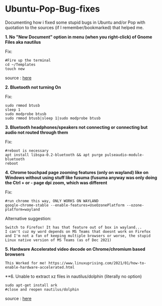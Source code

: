 # Ubuntu-Pop-Bug-fixes

Documenting how i fixed some stupid bugs in Ubuntu and/or Pop with quotation to the sources (if I remember/bookmarked) that helped me.

**1. No "New Document" option in menu (when you right-click) of Gnome Files aka nautilus** <br>

Fix:

    #Fire up the terminal
    cd ~/Templates
    touch new
    
source : [here](https://askubuntu.com/a/209669/1227056)

**2. Bluetooth not turning On**

Fix:

    sudo rmmod btusb
    sleep 1
    sudo modprobe btusb
    sudo rmmod btusb|sleep 1|sudo modprobe btusb
    

**3. Bluetooth headphones/speakers not connecting or connecting but audio not routed through them**

Fix:

    #reboot is necessary
    apt install libspa-0.2-bluetooth && apt purge pulseaudio-module-bluetooth
    reboot


**4. Chrome touchpad page zooming features (only on wayland) like on Windows without using stuff like fusuma (fusuma anyway was only doing the Ctrl + or - page dpi zoom, which was different**

Fix:

    #run chrome this way, ONLY WORKS ON WAYLAND
    google-chrome-stable --enable-features=UseOzonePlatform --ozone-platform=wayland
    
Alternative suggestion:

    Switch to Firefox! It has that feature out of box in wayland... 
    I can't cuz my word depends on MS Teams that doesnt work on Firefox and I'm not a fan of keeping multiple browsers or worse, the stupid Linux native version of MS Teams (as of Dec 2021)


**5. Hardware Accelerated video decode on Chrome/chromium based browsers**
    
`This Worked for me!
https://www.linuxuprising.com/2021/01/how-to-enable-hardware-accelerated.html`

**6. Unable to extract xz files in nautilus/dolphin (literally no option)

    sudo apt-get install ark
    #close and reopen nautilus/dolphin

source : [here](https://askubuntu.com/a/881271/1227056)
